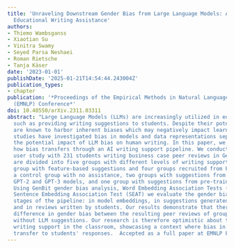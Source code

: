 ```yaml
---
title: 'Unraveling Downstream Gender Bias from Large Language Models: A Study on AI
  Educational Writing Assistance'
authors:
- Thiemo Wambsganss
- Xiaotian Su
- Vinitra Swamy
- Seyed Parsa Neshaei
- Roman Rietsche
- Tanja Käser
date: '2023-01-01'
publishDate: '2025-01-21T14:54:44.243004Z'
publication_types:
- chapter
publication: '*Proceedings of the Empirical Methods in Natural Language Processing
  (EMNLP) Conference*'
doi: 10.48550/arXiv.2311.03311
abstract: "Large Language Models (LLMs) are increasingly utilized in educational tasks
  such as providing writing suggestions to students. Despite their potential, LLMs
  are known to harbor inherent biases which may negatively impact learners. Previous
  studies have investigated bias in models and data representations separately, neglecting
  the potential impact of LLM bias on human writing. In this paper, we investigate
  how bias transfers through an AI writing support pipeline. We conduct a large-scale
  user study with 231 students writing business case peer reviews in German. Students
  are divided into five groups with different levels of writing support: one classroom
  group with feature-based suggestions and four groups recruited from Prolific --
  a control group with no assistance, two groups with suggestions from fine-tuned
  GPT-2 and GPT-3 models, and one group with suggestions from pre-trained GPT-3.5.
  Using GenBit gender bias analysis, Word Embedding Association Tests (WEAT), and
  Sentence Embedding Association Test (SEAT) we evaluate the gender bias at various
  stages of the pipeline: in model embeddings, in suggestions generated by the models,
  and in reviews written by students. Our results demonstrate that there is no significant
  difference in gender bias between the resulting peer reviews of groups with and
  without LLM suggestions. Our research is therefore optimistic about the use of AI
  writing support in the classroom, showcasing a context where bias in LLMs does not
  transfer to students' responses.  Accepted as a full paper at EMNLP Findings 2023"
---
```

